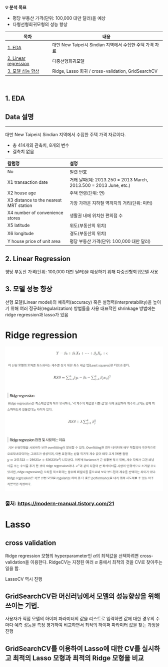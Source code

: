 **💡 분석 목표**

- 평당 부동산 가격(단위: 100,000 대만 달러)을 예상
- 다형선형회귀모형의 성능 향상

| 목차                                                    | 내용                                                         |
| ------------------------------------------------------- | ------------------------------------------------------------ |
| [1. EDA](#1.-EDA)                                       | 대만 New Taipei시 Sindian 지역에서 수집한 주택 가격 자료             |
| [2. Linear regression](#2.-Market-Basket-Analysis) |     다중선형회귀모델                 |
| [3. 모델 성능 향상](#3.-Regression)                         | Ridge, Lasso 회귀 / cross-validation, GridSearchCV |

<br>

## 1. EDA

## Data 설명
---

대만 New Taipei시 Sindian 지역에서 수집한 주택 가격 자료이다.

- 총 414개의 관측치, 8개의 변수
- 결측치 없음

|칼럼명 | 설명|
|:---|:---|
| No | 일련 번호 |
| X1 transaction date | 거래 날짜(예: 2013.250 = 2013 March, 2013.500 = 2013 June, etc.) |
| X2 house age | 주택 연령(단위: 연) |
| X3 distance to the nearest MRT station | 가장 가까운 지하철 역까지의 거리(단위: 미터) |
| X4 number of convenience stores | 생활권 내에 위치한 편의점 수 |
| X5 latitude | 위도(부동산의 위치) |
| X6 longitude | 경도(부동산의 위치) |
| Y house price of unit area | 평당 부동산 가격(단위: 100,000 대만 달러) |


## 2. Linear Regression

평당 부동산 가격(단위: 100,000 대만 달러)을 예상하기 위해 다중선형회귀모델 사용

## 3. 모델 성능 향상

선형 모델(Linear model)의 예측력(accuracy) 혹은 설명력(interpretability)을 높이기 위해 여러 정규화(regularization) 방법들을 사용
대표적인 shrinkage 방법에는 ridge regression과 lasso가 있음

# Ridge regression
![1](./README.assets/Ridge_regression.JPG)
### 출처: https://modern-manual.tistory.com/21

# Lasso

## cross validation
Ridge regression 모형의 hyperparameter인 $\alpha$의 최적값을 선택하려면 cross-validation을 이용한다.
RidgeCV는 지정된 여러 $\alpha$ 중에서 최적의 것을 CV로 찾아주는 일을 함.

LassoCV 역시 진행

## GridSearchCV란 머신러닝에서 모델의 성능향상을 위해 쓰이는 기법.
사용자가 직접 모델의 하이퍼 파라미터의 값을 리스트로 입력하면 값에 대한 경우의 수마다 예측 성능을 측정 평가하여 비교하면서 최적의 하이퍼 파라미터 값을 찾는 과정을 진행 

## GridSearchCV를 이용하여 Lasso에 대한 CV를 실시하고 최적의 Lasso 모형과 최적의 Ridge 모형을 비교
